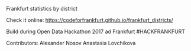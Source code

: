 Frankfurt statistics by district

Check it online:
https://codeforfrankfurt.github.io/frankfurt_districts/

Build during Open Data Hackathon 2017 ad Frankfurt #HACKFRANKFURT

Contributors:
Alexander Nosov
Anastasia Lovchikova